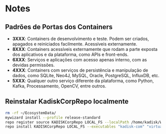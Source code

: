 # Notes

## Padrões de Portas dos Containers

- **3XXX**: Containers de desenvolvimento e teste. Podem ser criados, apagados e reiniciados facilmente. Acessíveis externamente.
- **8XXX**: Containers acessíveis externamente que rodam a parte exposta dos aplicativos e da plataforma, como APIs e front-ends.
- **6XXX**: Serviços e aplicações com acesso apenas interno, com as devidas permissões.
- **4XXX**: Containers com serviços de persistência e manipulação de dados, como SQLite, Neo4J, MySQL, Oracle, PostgreSQL, InfluxDB, etc.
- **5XXX**: Qualquer outro serviço diferente da plataforma, como Python, Kafka, Processamento, OpenCV, entre outros.

## Reinstalar KadiskCorpRepo localmente
 ```bash
rm -rf ~/EcosystemData/
mywizard install --profile release-standard
repo register source KADISKCorpRepo LOCAL_FS --localPath /home/kadisk/Workspaces/Organizations/Kadisk/KADISKCorpRepo
repo install KADISKCorpRepo LOCAL_FS --executables "kadisk-com" "virtual-desk" "kadisk-proxy"
 ```